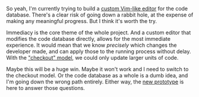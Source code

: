 So yeah, I'm currently trying to build a
[custom Vim-like editor](/daily/2025-01-14) for the code database. There's a
clear risk of going down a rabbit hole, at the expense of making any meaningful
progress. But I think it's worth the try.

Immediacy is the core theme of the whole project. And a custom editor that
modifies the code database directly, allows for the most immediate experience.
It would mean that we know _precisely_ which changes the developer made, and can
apply those to the running process without delay. With the
["checkout" model](/daily/2024-12-31), we could only update larger units of
code.

Maybe this will be a huge win. Maybe it won't work and I need to switch to the
checkout model. Or the code database as a whole is a dumb idea, and I'm going
down the wrong path entirely. Either way, the [new prototype](/daily/2025-01-08)
is here to answer those questions.
